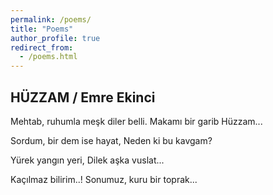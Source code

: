 ```yaml
---
permalink: /poems/
title: "Poems"
author_profile: true
redirect_from: 
  - /poems.html
---
```


HÜZZAM / Emre Ekinci
---

Mehtab, ruhumla meşk diler belli.
Makamı bir garib Hüzzam...

Sordum, bir dem ise hayat,
Neden ki bu kavgam?

Yürek yangın yeri,
Dilek aşka vuslat...

Kaçılmaz bilirim..!
Sonumuz, kuru bir toprak...

